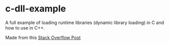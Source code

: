 # c-dll-example

A full example of loading runtime libraries (dynamic library loading) in C and how to use in C++.

Made from this [Stack Overflow Post](https://stackoverflow.com/a/46141568/11337553)
